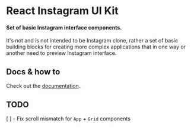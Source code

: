 # React Instagram UI Kit

#### Set of basic Instagram interface components.

It's not and is not intended to be Instagram clone, rather a set of basic building blocks for creating more complex applications that in one way or another need to preview Instagram interface.

## Docs & how to

Check out the [documentation](https://tfiechowski.github.io/react-instagram-ui-kit/).

## TODO

 [ ] - Fix scroll mismatch for `App` + `Grid` components
